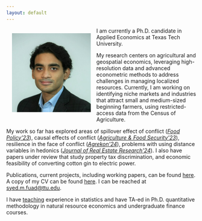 ```yaml
---
layout: default
---
```

<img style="width=209px;height=209px;float:left;padding:15px;"
src="/images/photo.jpg" alt="" width="209" height="209">

I am currently a Ph.D. candidate in Applied Economics at Texas Tech University. 

My research centers on agricultural and geospatial economics, leveraging high-resolution data and advanced econometric methods to address challenges in managing localized resources. Currently, I am working on identifying niche markets and industries that attract small and medium-sized beginning farmers, using restricted-access data from the Census of Agriculture. 

My work so far has explored areas of spillover effect of conflict (*[Food Policy'23](https://www.sciencedirect.com/science/article/pii/S0306919223000155?via%3Dihub)*), causal  effects of conflict (*[Agriculture & Food Security'23](https://agricultureandfoodsecurity.biomedcentral.com/articles/10.1186/s40066-023-00447-z)*), resilience in the face of conflict (*[Agrekon'24](https://www.tandfonline.com/doi/full/10.1080/03031853.2024.2368128)*), problems with using distance variables in hedonics (*[Journal of Real Estate Research'24](https://www.tandfonline.com/doi/full/10.1080/03031853.2024.2368128)*). I also have papers under review that study property tax discrimination, and economic feasibility of converting cotton gin to electric power. 

Publications, current projects, including working papers, can be found [here](/research/). A copy of my CV can be found [here](/FuadSyed_CV_04152023.pdf). I can be reached at [syed.m.fuad@ttu.edu](mailto:syed.m.fuad@ttu.edu).

I have [teaching](/teaching/) experience in statistics and have TA-ed in Ph.D. quantitative methodology in natural resource economics and undergraduate finance courses. 


<!--- My research output and approaches do not fit into a single category. While focused on centralized themes, I attempt to bridge several fields and methodologies. My empirical style is more like that of an applied economist using rigorous empirical approaches to answer questions that enjoy currency. In general, my research involves rigorous modeling coupled with complex, high-resolution data providing a deep understanding of individual behavior. --->

